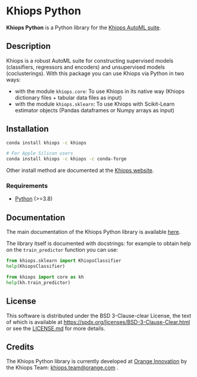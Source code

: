 # Khiops Python

**Khiops Python** is a Python library for the [Khiops AutoML suite][khiops].

## Description
Khiops is a robust AutoML suite for constructing supervised models (classifiers, regressors and
encoders) and unsupervised models (coclusterings). With this package you can use Khiops via Python
in two ways:
- with the module `khiops.core`: To use Khiops in its native way (Khiops dictionary files +
  tabular data files as input)
- with the module `khiops.sklearn`: To use Khiops with Scikit-Learn estimator objects (Pandas
  dataframes or Numpy arrays as input)

## Installation

```bash
conda install khiops -c khiops

# For Apple Silicon users
conda install khiops -c khiops -c conda-forge
```
Other install method are documented at the [Khiops website][khiops-install].

### Requirements
- [Python][python] (>=3.8)

## Documentation
The main documentation of the Khiops Python library is available [here][khiops-python-doc].

The library itself is documented with docstrings: for example to obtain help on the
`train_predictor` function you can use:
```python
from khiops.sklearn import KhiopsClassifier
help(KhiopsClassifier)

from khiops import core as kh
help(kh.train_predictor)
```

## License
This software is distributed under the BSD 3-Clause-clear License, the text of which is available at
https://spdx.org/licenses/BSD-3-Clause-Clear.html or see the [LICENSE.md](./LICENSE.md) for more
details.

## Credits
The Khiops Python library is currently developed at [Orange Innovation][o-innov] by the Khiops
Team: khiops.team@orange.com .

[khiops]: https://khiops.org
[khiops-install]: https://khiops.org/setup/installation
[khiops-python-doc]: https://khiopsml.github.io/khiops-python
[python]: https://www.python.org
[pandas]: https://pandas.pydata.org
[sklearn]: https://scikit-learn.org/stable
[boto3]: https://github.com/boto/boto3
[gcs]: https://github.com/googleapis/python-storage
[o-innov]: https://hellofuture.orange.com/en/
